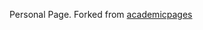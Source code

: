 Personal Page.
Forked from [academicpages](https://github.com/academicpages/academicpages.github.io) 